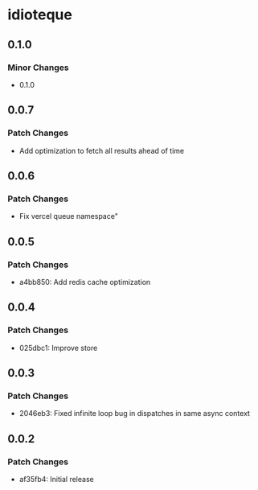 # idioteque

## 0.1.0

### Minor Changes

- 0.1.0

## 0.0.7

### Patch Changes

- Add optimization to fetch all results ahead of time

## 0.0.6

### Patch Changes

- Fix vercel queue namespace"

## 0.0.5

### Patch Changes

- a4bb850: Add redis cache optimization

## 0.0.4

### Patch Changes

- 025dbc1: Improve store

## 0.0.3

### Patch Changes

- 2046eb3: Fixed infinite loop bug in dispatches in same async context

## 0.0.2

### Patch Changes

- af35fb4: Initial release
